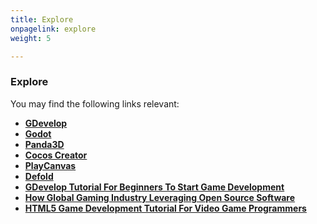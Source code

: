 ```yaml
---
title: Explore
onpagelink: explore
weight: 5

---
```


### **Explore**

You may find the following links relevant:

*   **[GDevelop](https://products.containerize.com/game-development-software/gdevelop/)**
*   **[Godot](https://products.containerize.com/game-development-software/godot/)**
*   **[Panda3D](https://products.containerize.com/game-development-software/panda3d/)**
*   **[Cocos Creator](https://products.containerize.com/game-development-software/cocos-creator/)**
*   **[PlayCanvas](https://products.containerize.com/game-development-software/playcanvas/)**
*   **[Defold](https://products.containerize.com/game-development-software/defold/)**
*   **[GDevelop Tutorial For Beginners To Start Game Development](https://blog.containerize.com/2021/05/05/gdevelop-tutorial-for-beginners-to-start-game-development/)**
*   **[How Global Gaming Industry Leveraging Open Source Software](https://blog.containerize.com/2021/05/07/how-global-gaming-industry-leveraging-open-source-software/)**
*   **[HTML5 Game Development Tutorial For Video Game Programmers](https://blog.containerize.com/2021/05/19/html5-game-development-tutorial-for-video-game-programmers/)**
